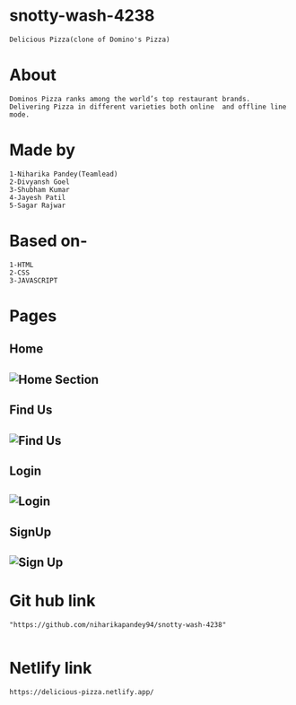 # snotty-wash-4238
   ```
Delicious Pizza(clone of Domino's Pizza)
   ```
# About
  ```
Dominos Pizza ranks among the world’s top restaurant brands. Delivering Pizza in different varieties both online  and offline line mode.
   ```
# Made by
  ```
1-Niharika Pandey(Teamlead)
2-Divyansh Goel
3-Shubham Kumar
4-Jayesh Patil
5-Sagar Rajwar
  ```
# Based on-
  ```
1-HTML
2-CSS
3-JAVASCRIPT

```
# Pages
## Home
## ![Home Section](https://i.ibb.co/RBMjVb6/Home.png)
## Find Us
## ![Find Us](https://i.ibb.co/SmG6jMv/Find-us.png)
## Login
## ![Login](https://i.ibb.co/wJYN5Rt/login.png)
## SignUp
## ![Sign Up](https://i.ibb.co/cbTnd7G/Signup.png)




  
# Git hub link
  ```
"https://github.com/niharikapandey94/snotty-wash-4238"
     
  ```

# Netlify link
   ```
https://delicious-pizza.netlify.app/
